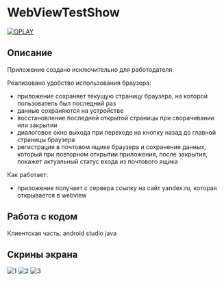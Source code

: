 # WebViewTestShow

<a href="https://play.google.com/store/apps/details?id=com.dev_marinov.webviewtest"> ![GPLAY](https://user-images.githubusercontent.com/61028366/127751951-1b8e413b-ed07-4582-8550-d56ae601f112.png)
 >></a>
 
## Описание 
Приложение создано исключительно для работодателя.

Реализовано удобство использования браузера:
- приложение сохраняет текущую страницу браузера, на которой пользователь был последний раз
- данные сохраняются на устройстве 
- восстановление последней открытой страницы при сворачивании или закрытии
- диалоговое окно выхода при переходе на кнопку назад до главной страницы браузера
- регистрация в почтовом ящике браузера и сохранение данных, который при повторном открытии приложения, после закрытия, покажет актуальный статус входа из почтового ящика   

Как работает:
- приложение получает с сервера ссылку на сайт yandex.ru, которая открывается в webview
## Работа с кодом 
Клиентская часть: android studio java

## Скрины экрана 
![1](https://user-images.githubusercontent.com/61028366/141675453-b4cc5112-2c6d-46a3-8fc0-c983b62f6dc7.jpg)
![2](https://user-images.githubusercontent.com/61028366/141675454-da697591-1d83-45cd-a339-42bba25717d4.jpg)
![3](https://user-images.githubusercontent.com/61028366/141675455-bac1834a-65a9-4db9-a41c-4b1af1369a46.jpg)
